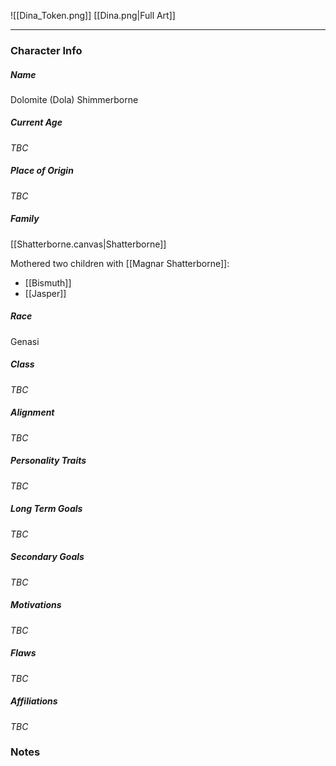 ![[Dina_Token.png]]
[[Dina.png|Full Art]]

---
### Character Info

##### Name 
Dolomite (Dola) Shimmerborne

##### Current Age
*TBC*

##### Place of Origin
*TBC*

##### Family
[[Shatterborne.canvas|Shatterborne]]

Mothered two children with [[Magnar Shatterborne]]:
- [[Bismuth]]
- [[Jasper]]

##### Race
Genasi

##### Class
*TBC*

##### Alignment
*TBC*

##### Personality Traits
*TBC*

##### Long Term Goals
*TBC*

##### Secondary Goals
*TBC*

##### Motivations
*TBC*

##### Flaws
*TBC*

##### Affiliations
*TBC*

### Notes